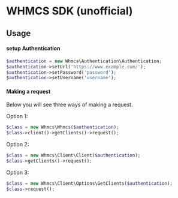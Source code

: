 # WHMCS SDK (unofficial)

## Usage

#### setup Authentication

```php
$authentication = new Whmcs\Authentication\Authentication;
$authentication->setUrl('https://www.example.com/');
$authentication->setPassword('password');
$authentication->setUsername('username');
```

#### Making a request

Below you will see three ways of making a request.

Option 1:

```php
$class = new Whmcs\Whmcs($authentication);
$class->client()->getClients()->request();
```

Option 2:

```php
$class = new Whmcs\Client\Client($authentication);
$class->getClients()->request();
```

Option 3:

```php
$class = new Whmcs\Client\Options\GetClients($authentication);
$class->request();
```